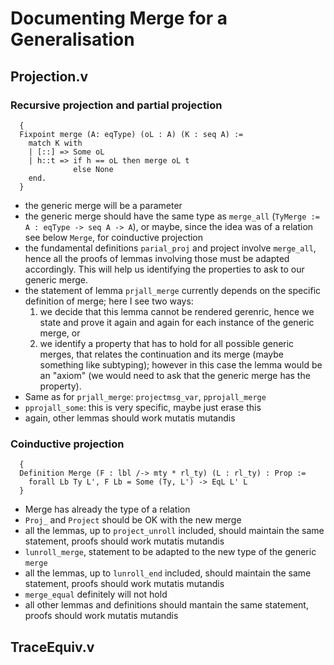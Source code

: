 # Documenting Merge for a Generalisation

## Projection.v

### Recursive projection and partial projection
```
  {
  Fixpoint merge (A: eqType) (oL : A) (K : seq A) :=
    match K with
    | [::] => Some oL
    | h::t => if h == oL then merge oL t
              else None
    end.
  }
```
* the generic merge will be a parameter
* the generic merge should have the same type as `merge_all` (`TyMerge := A : eqType -> seq A -> A`), or maybe, since the idea was of a relation see below `Merge`, for coinductive projection
* the fundamental definitions `parial_proj` and project involve `merge_all`, hence all the proofs of lemmas involving those must be adapted accordingly. This will help us identifying the properties to ask to our generic merge.
* the statement of lemma `prjall_merge` currently depends on the specific definition of merge; here I see two ways:
  1. we decide that this lemma cannot be rendered gerenric, hence we state and prove it again and again for each instance of the generic merge, or
  2. we identify a property that has to hold for all possible generic merges, that relates the continuation and its merge (maybe something like subtyping); however in this case the lemma would be an "axiom" (we would need to ask that the generic merge has the property).
* Same as for `prjall_merge`: `projectmsg_var`, `pprojall_merge`
* `pprojall_some`: this is very specific, maybe just erase this
* again, other lemmas should work mutatis mutandis

### Coinductive projection
```
  {
  Definition Merge (F : lbl /-> mty * rl_ty) (L : rl_ty) : Prop :=
    forall Lb Ty L', F Lb = Some (Ty, L') -> EqL L' L
  }
```
* Merge has already the type of a relation
* `Proj_` and `Project` should be OK with the new merge
* all the lemmas, up to `project_unroll` included, should maintain the same statement, proofs should work mutatis mutandis
* `lunroll_merge`, statement to be adapted to the new type of the generic `merge`
* all the lemmas, up to `lunroll_end` included, should maintain the same statement, proofs should work mutatis mutandis
* `merge_equal` definitely will not hold
* all other lemmas and definitions should mantain the same statement, proofs should work mutatis mutandis

## TraceEquiv.v


